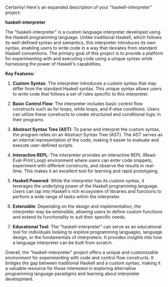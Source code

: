 Certainly! Here's an expanded description of your "haskell-interpreter" project:

**haskell-interpreter**

The "haskell-interpreter" is a custom language interpreter developed using the Haskell programming language. Unlike traditional Haskell, which follows its well-defined syntax and semantics, this interpreter introduces its own syntax, enabling users to write code in a way that deviates from standard Haskell conventions. The primary goal of this project is to provide a platform for experimenting with and executing code using a unique syntax while harnessing the power of Haskell's capabilities.

**Key Features:**

1. **Custom Syntax**: The interpreter introduces a custom syntax that may differ from the standard Haskell syntax. This unique syntax allows users to write code that follows a set of rules specific to this interpreter.

2. **Basic Control Flow**: The interpreter includes basic control flow constructs such as for loops, while loops, and if-else conditions. Users can utilize these constructs to create structured and conditional logic in their programs.

3. **Abstract Syntax Tree (AST)**: To parse and interpret the custom syntax, the program relies on an Abstract Syntax Tree (AST). The AST serves as an internal representation of the code, making it easier to evaluate and execute user-defined scripts.

4. **Interactive REPL**: The interpreter provides an interactive REPL (Read-Eval-Print Loop) environment where users can enter code snippets, experiment with different constructs, and observe the results in real-time. This makes it an excellent tool for learning and rapid prototyping.

5. **Haskell Powered**: While the interpreter has its custom syntax, it leverages the underlying power of the Haskell programming language. Users can tap into Haskell's rich ecosystem of libraries and functions to perform a wide range of tasks within the interpreter.

6. **Extensible**: Depending on the design and implementation, the interpreter may be extensible, allowing users to define custom functions and extend its functionality to suit their specific needs.

7. **Educational Tool**: The "haskell-interpreter" can serve as an educational tool for individuals looking to explore programming languages, language design, or the fundamentals of interpreters. It provides insights into how a language interpreter can be built from scratch.

Overall, the "haskell-interpreter" project offers a unique and customizable environment for experimenting with code and control flow constructs. It bridges the gap between traditional Haskell and a custom syntax, making it a valuable resource for those interested in exploring alternative programming language paradigms and learning about interpreter development.
